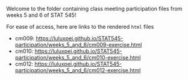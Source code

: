 Welcome to the folder containing class meeting participation files from weeks 5 and 6 of STAT 545!

For ease of access, here are links to the rendered `html` files
- cm009: https://luluxpei.github.io/STAT545-participation/weeks_5_and_6/cm009-exercise.html
- cm010: https://luluxpei.github.io/STAT545-participation/weeks_5_and_6/cm010-exercise.html
- cm012: https://luluxpei.github.io/STAT545-participation/weeks_5_and_6/cm012-exercise.html
